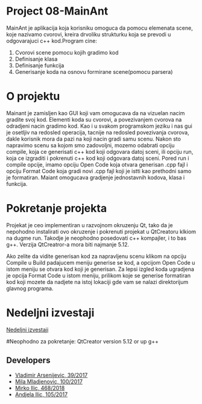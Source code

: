 # Project 08-MainAnt

MainAnt je aplikacija koja korisniku omoguca da pomocu elemenata scene, koje nazivamo cvorovi, kreira drvoliku strukturku koja se prevodi u odgovarajuci c++ kod.Program cine:
1. Cvorovi scene pomocu kojih gradimo kod 
2. Definisanje klasa
3. Definisanje funkcija
4. Generisanje koda na osnovu formirane scene(pomocu parsera)

# O projektu
Mainant je zamisljen kao GUI koji vam omogucava da na vizuelan nacim gradite svoj kod. Elementi koda su cvorovi, a povezivanjem cvorova na odradjeni  nacin gradimo kod. Kao i u svakom programskom jeziku i nas gui je osetljiv na redosled operacija, tacnije na redosled povezivanja cvorova, dakle korisnik mora da pazi na koji nacin gradi samu scenu. Nakon sto napravimo scenu sa kojom smo zadovoljni, mozemo odabrati opciju compile, koja ce generisati c++ kod koji odgovara datoj sceni, ili opciju run, koja ce izgraditi i pokrenuti c++ kod koji odgovara datoj sceni. Pored run i compile opcije, imamo opciju Open Code koja otvara generisan .cpp fajl i opciju Format Code koja gradi novi .cpp fajl koji je istti kao prethodni samo je formatiran. 
Maiant omogucava gradjenje jednostavnih kodova, klasa i funkcija. 

# Pokretanje projekta
Projekat je ceo implementiran u razvojnom okruzenju Qt, tako da je nepohodno instalirati ovo okruzenje i pokrenuti projekat u QtCreatoru klkiom na dugme run. Takodje je neophodno posedovati c++ kompajler, i to bas g++. Verzija QtCreatror-a mora biti najmanje 5.12. 

Ako zelite da vidite generisan kod za napravljenu scenu klikom na opciju Compile u Build padajucem meniju generise se kod, a opcijom Open Code u istom meniju se otvara kod koji je generisan. Za lepsi izgled koda ugradjena je opcija Format Code u istom meniju, prilikom koje se generise formatiran kod koji mozete da nadjete na istoj lokaciji gde vam se nalazi direktorijum glavnog programa.

# Nedeljni izvestaji

[Nedeljni izvestaji](https://gitlab.com/matf-bg-ac-rs/course-rs/projects-2020-2021/08-mainant/-/wikis/Home-Page)

#Neophodno za pokretanje:
QtCreator version 5.12 or up
g++

## Developers

- [Vladimir Arsenijevic, 39/2017](https://gitlab.com/Alienso)
- [Mila Mladjenovic, 100/2017](https://gitlab.com/milamladjenovic)
- [Mirko Ilic, 468/2018](https://gitlab.com/Mirko07998)
- [Andjela Ilic, 105/2017](https://gitlab.com/ilicandjela)

